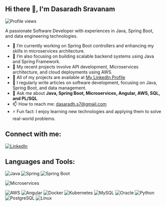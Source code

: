 ## Hi there 👋, I'm Dasaradh Sravanam

![Profile views](https://komarev.com/ghpvc/?username=Dasaradh-sravanam&color=blue)

A passionate Software Developer with experiences in Java, Spring Boot, and data engineering technologies.

- 🔭 I’m currently working on Spring Boot controllers and enhancing my skills in microservices architecture.
- 🚀 I’m also focusing on building scalable backend systems using Java and Spring Framework.
- 💼 My recent projects involve API development, Microservices architecture, and cloud deployments using AWS.
- 📄 All of my projects are available at [My LinkedIn Profile](https://www.linkedin.com/in/dasaradhsrav)
- 📝 I regularly write articles on software development, focusing on Java, Spring Boot, and data management.
- 💬 Ask me about **Java, Spring Boot, Microservices, Angular, AWS, SQL, and PL/SQL**
- 📫 How to reach me: [dasaradh.s7@gmail.com](mailto:dasaradh.s7@gmail.com)
- ⚡ Fun fact: I enjoy learning new technologies and applying them to solve real-world problems.

## Connect with me:
[![LinkedIn](https://img.shields.io/badge/LinkedIn-blue)](https://www.linkedin.com/in/dasaradh-sravanam/)

## Languages and Tools:
![Java](https://img.shields.io/badge/Java-ED8B00?style=for-the-badge&logo=java&logoColor=white)
![Spring](https://img.shields.io/badge/Spring-6DB33F?style=for-the-badge&logo=spring&logoColor=white)
![Spring Boot](https://img.shields.io/badge/Spring_Boot-6DB33F?style=for-the-badge&logo=spring-boot&logoColor=white)

![Microservices](https://img.shields.io/badge/Microservices-2496ED?style=for-the-badge&logo=microservices&logoColor=white)

![AWS](https://img.shields.io/badge/AWS-232F3E?style=for-the-badge&logo=amazon-aws&logoColor=white)
![Angular](https://img.shields.io/badge/Angular-DD0031?style=for-the-badge&logo=angular&logoColor=white)
![Docker](https://img.shields.io/badge/Docker-2496ED?style=for-the-badge&logo=docker&logoColor=white)
![Kubernetes](https://img.shields.io/badge/Kubernetes-326CE5?style=for-the-badge&logo=kubernetes&logoColor=white)
![MySQL](https://img.shields.io/badge/MySQL-00000F?style=for-the-badge&logo=mysql&logoColor=white)
![Oracle](https://img.shields.io/badge/Oracle-F80000?style=for-the-badge&logo=oracle&logoColor=white)
![Python](https://img.shields.io/badge/Python-3776AB?style=for-the-badge&logo=python&logoColor=white)
![PostgreSQL](https://img.shields.io/badge/PostgreSQL-316192?style=for-the-badge&logo=postgresql&logoColor=white)
![Linux](https://img.shields.io/badge/Linux-FCC624?style=for-the-badge&logo=linux&logoColor=black)



